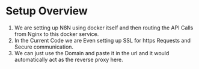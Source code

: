 # Setup Overview

1. We are setting up N8N using docker itself and then routing the API Calls from Nginx to this docker service.
2. In the Current Code we are Even setting up SSL for https Requests and Secure communication.
3. We can just use the Domain and paste it in the url and it would automatically act as the reverse proxy here.